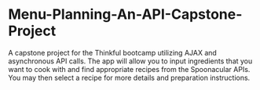 # Menu-Planning-An-API-Capstone-Project
A capstone project for the Thinkful bootcamp utilizing AJAX and asynchronous API calls.
The app will allow you to input ingredients that you want to cook with and find appropriate recipes from the Spoonacular APIs. You may then select a recipe for more details and preparation instructions.  

